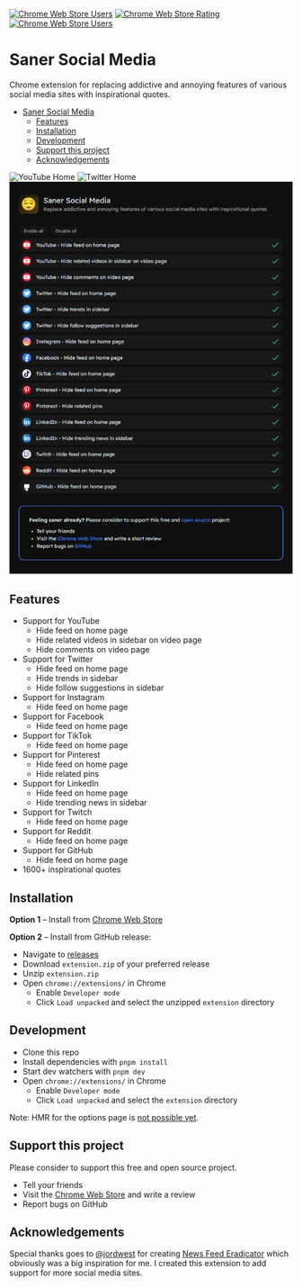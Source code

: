 [![Chrome Web Store Users](https://img.shields.io/chrome-web-store/v/opnoobcmpioggidgaejfkbopdphbfkkk?style=for-the-badge&logo=google-chrome&logoColor=white)](https://chrome.google.com/webstore/detail/saner-social-media/opnoobcmpioggidgaejfkbopdphbfkkk)
[![Chrome Web Store Rating](https://img.shields.io/chrome-web-store/rating/opnoobcmpioggidgaejfkbopdphbfkkk?style=for-the-badge&logo=google-chrome&logoColor=white)](https://chrome.google.com/webstore/detail/saner-social-media/opnoobcmpioggidgaejfkbopdphbfkkk)
[![Chrome Web Store Users](https://img.shields.io/chrome-web-store/users/opnoobcmpioggidgaejfkbopdphbfkkk?style=for-the-badge&logo=google-chrome&logoColor=white)](https://chrome.google.com/webstore/detail/saner-social-media/opnoobcmpioggidgaejfkbopdphbfkkk)

# Saner Social Media

Chrome extension for replacing addictive and annoying features of various social media sites with inspirational quotes.

- [Saner Social Media](#saner-social-media)
  - [Features](#features)
  - [Installation](#installation)
  - [Development](#development)
  - [Support this project](#support-this-project)
  - [Acknowledgements](#acknowledgements)

![YouTube Home](./screenshots/youtube-home.png)
![Twitter Home](./screenshots/twitter-home.png)
![Options](./screenshots/options.png)

## Features

- Support for YouTube
  - Hide feed on home page
  - Hide related videos in sidebar on video page
  - Hide comments on video page
- Support for Twitter
  - Hide feed on home page
  - Hide trends in sidebar
  - Hide follow suggestions in sidebar
- Support for Instagram
  - Hide feed on home page
- Support for Facebook
  - Hide feed on home page
- Support for TikTok
  - Hide feed on home page
- Support for Pinterest
  - Hide feed on home page
  - Hide related pins
- Support for LinkedIn
  - Hide feed on home page
  - Hide trending news in sidebar
- Support for Twitch
  - Hide feed on home page
- Support for Reddit
  - Hide feed on home page
- Support for GitHub
  - Hide feed on home page
- 1600+ inspirational quotes

## Installation

**Option 1** – Install from [Chrome Web Store](https://chrome.google.com/webstore/detail/saner-social-media/opnoobcmpioggidgaejfkbopdphbfkkk)

**Option 2** – Install from GitHub release:

- Navigate to [releases](https://github.com/tobidalhof/sanersocialmedia/releases)
- Download `extension.zip` of your preferred release
- Unzip `extension.zip`
- Open `chrome://extensions/` in Chrome
  - Enable `Developer mode`
  - Click `Load unpacked` and select the unzipped `extension` directory

## Development

- Clone this repo
- Install dependencies with `pnpm install`
- Start dev watchers with `pnpm dev`
- Open `chrome://extensions/` in Chrome
  - Enable `Developer mode`
  - Click `Load unpacked` and select the `extension` directory

Note: HMR for the options page is [not possible yet](https://github.com/antfu/vitesse-webext/issues/59#issuecomment-1011008367). 

## Support this project

Please consider to support this free and open source project.

- Tell your friends
- Visit the [Chrome Web Store](https://chrome.google.com/webstore/detail/saner-social-media/opnoobcmpioggidgaejfkbopdphbfkkk) and write a review
- Report bugs on GitHub

## Acknowledgements

Special thanks goes to [@jordwest](https://github.com/jordwest) for creating [News Feed Eradicator](https://github.com/jordwest/news-feed-eradicator) which obviously was a big inspiration for me. I created this extension to add support for more social media sites.
